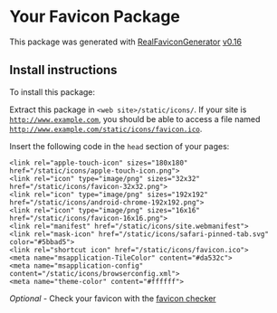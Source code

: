 # Your Favicon Package

This package was generated with [RealFaviconGenerator](https://realfavicongenerator.net/) [v0.16](https://realfavicongenerator.net/change_log#v0.16)

## Install instructions

To install this package:

Extract this package in <code>&lt;web site&gt;/static/icons/</code>. If your site is <code>http://www.example.com</code>, you should be able to access a file named <code>http://www.example.com/static/icons/favicon.ico</code>.

Insert the following code in the `head` section of your pages:

    <link rel="apple-touch-icon" sizes="180x180" href="/static/icons/apple-touch-icon.png">
    <link rel="icon" type="image/png" sizes="32x32" href="/static/icons/favicon-32x32.png">
    <link rel="icon" type="image/png" sizes="192x192" href="/static/icons/android-chrome-192x192.png">
    <link rel="icon" type="image/png" sizes="16x16" href="/static/icons/favicon-16x16.png">
    <link rel="manifest" href="/static/icons/site.webmanifest">
    <link rel="mask-icon" href="/static/icons/safari-pinned-tab.svg" color="#5bbad5">
    <link rel="shortcut icon" href="/static/icons/favicon.ico">
    <meta name="msapplication-TileColor" content="#da532c">
    <meta name="msapplication-config" content="/static/icons/browserconfig.xml">
    <meta name="theme-color" content="#ffffff">

*Optional* - Check your favicon with the [favicon checker](https://realfavicongenerator.net/favicon_checker)